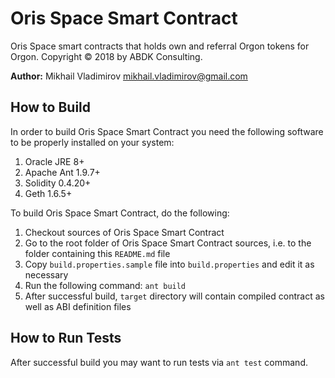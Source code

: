 # Oris Space Smart Contract #

Oris Space smart contracts  that holds own and referral Orgon tokens for Orgon.
Copyright © 2018 by ABDK Consulting.

**Author:** Mikhail Vladimirov <mikhail.vladimirov@gmail.com>

## How to Build ##

In order to build Oris Space Smart Contract you need the following software to
be properly installed on your system:

1. Oracle JRE 8+
2. Apache Ant 1.9.7+
3. Solidity 0.4.20+
4. Geth 1.6.5+

To build Oris Space Smart Contract, do the following:

1. Checkout sources of Oris Space Smart Contract
2. Go to the root folder of Oris Space Smart Contract sources, i.e. to the
   folder containing this `README.md` file
3. Copy `build.properties.sample` file into `build.properties` and
   edit it as necessary
4. Run the following command: `ant build`
5. After successful build, `target` directory will contain compiled contract
   as well as ABI definition files

## How to Run Tests ##

After successful build you may want to run tests via `ant test` command.
